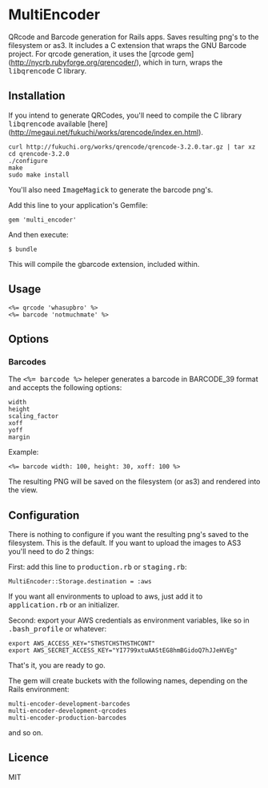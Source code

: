 # MultiEncoder

QRcode and Barcode generation for Rails apps. Saves resulting png's to
the filesystem or as3. It includes a C extension that wraps the GNU
Barcode project. For qrcode generation, it uses the [qrcode gem] (http://nycrb.rubyforge.org/qrencoder/), which
in turn, wraps the <tt>libqrencode</tt> C library.

## Installation

If you intend to generate QRCodes, you'll need to compile the C library <tt>libqrencode</tt> available [here] (http://megaui.net/fukuchi/works/qrencode/index.en.html).

    curl http://fukuchi.org/works/qrencode/qrencode-3.2.0.tar.gz | tar xz
    cd qrencode-3.2.0
    ./configure
    make
    sudo make install

You'll also need <tt>ImageMagick</tt> to generate the barcode png's.

Add this line to your application's Gemfile:

    gem 'multi_encoder'

And then execute:

    $ bundle

This will compile the gbarcode extension, included within.

## Usage

    <%= qrcode 'whasupbro' %>
    <%= barcode 'notmuchmate' %>

## Options

### Barcodes

The <tt><%= barcode %></tt> heleper generates a barcode in BARCODE_39
format and accepts the following options:

    width
    height
    scaling_factor
    xoff
    yoff
    margin
   
Example:

    <%= barcode width: 100, height: 30, xoff: 100 %>

The resulting PNG will be saved on the filesystem (or as3) and rendered
into the view.

## Configuration

There is nothing to configure if you want the resulting png's saved to
the filesystem. This is the default. If you want to upload the images to
AS3 you'll need to do 2 things:

First: add this line to <tt>production.rb</tt> or <tt>staging.rb</tt>:

    MultiEncoder::Storage.destination = :aws

If you want all environments to upload to aws, just add it to
<tt>application.rb</tt> or an initializer.

Second: export your AWS credentials as environment variables, like so in
<tt>.bash_profile</tt> or whatever:

    export AWS_ACCESS_KEY="STHSTCHSTHSTHCONT"
    export AWS_SECRET_ACCESS_KEY="YI7799xtuAAStEG8hmBGidoQ7hJJeHVEg"

That's it, you are ready to go.

The gem will create buckets with the following names, depending on the
Rails environment:

    multi-encoder-development-barcodes
    multi-encoder-development-qrcodes
    multi-encoder-production-barcodes

and so on.

## Licence

MIT
